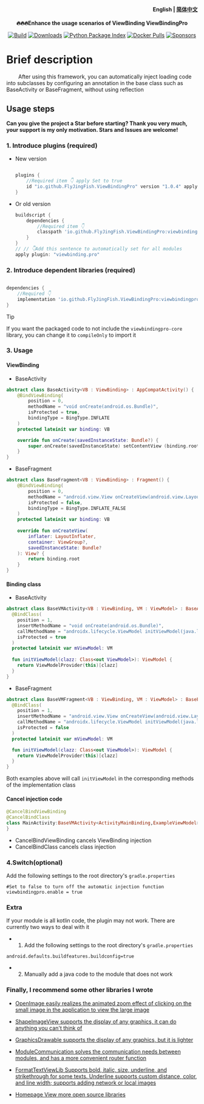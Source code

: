 <h4 align="right">
  <strong>English</strong> | <a href="https://github.com/FlyJingFish/ViewBindingPro/blob/master/README.md">简体中文</a>
</h4>

<p align="center"> 
    <strong> 🔥🔥🔥Enhance the usage scenarios of ViewBinding 
        <a>ViewBindingPro</a> 
    </strong> 
</p> 

<p align="center">
  <a href="https://central.sonatype.com/search?q=io.github.FlyJingFish.ViewBindingPro"><img
    src="https://img.shields.io/maven-central/v/io.github.FlyJingFish.ViewBindingPro/viewbindingpro-core"
    alt="Build"
  /></a>
  <a href="https://github.com/FlyJingFish/ViewBindingPro/stargazers"><img
    src="https://img.shields.io/github/stars/FlyJingFish/ViewBindingPro.svg?style=flat"
    alt="Downloads"
  /></a>
  <a href="https://github.com/FlyJingFish/ViewBindingPro/network/members"><img
    src="https://img.shields.io/github/forks/FlyJingFish/ViewBindingPro.svg?style=flat"
    alt="Python Package Index"
  /></a>
  <a href="https://github.com/FlyJingFish/ViewBindingPro/issues"><img
    src="https://img.shields.io/github/issues/FlyJingFish/ViewBindingPro.svg?style=flat"
    alt="Docker Pulls"
  /></a>
  <a href="https://github.com/FlyJingFish/ViewBindingPro/blob/master/LICENSE"><img
    src="https://img.shields.io/github/license/FlyJingFish/ViewBindingPro.svg?style=flat"
    alt="Sponsors"
  /></a>
</p>

# Brief description

&nbsp;&nbsp;&nbsp;&nbsp;&nbsp;&nbsp;&nbsp;&nbsp;After using this framework, you can automatically
inject loading code into subclasses by configuring an annotation in the base class such as
BaseActivity or BaseFragment, without using reflection

## Usage steps

**Can you give the project a Star before starting? Thank you very much, your support is my only
motivation. Stars and Issues are welcome!**

### 1. Introduce plugins (required)

- New version 

    ```gradle
    
    plugins {
        //Required item 👇 apply Set to true
        id "io.github.FlyJingFish.ViewBindingPro" version "1.0.4" apply true
    }
    ```

- Or old version

    ```gradle
    buildscript {
        dependencies {
            //Required item 👇
            classpath 'io.github.FlyJingFish.ViewBindingPro:viewbindingpro-plugin:1.0.4'
        }
    }
    // // 👇Add this sentence to automatically set for all modules
    apply plugin: "viewbinding.pro"
    ```

### 2. Introduce dependent libraries (required)

```gradle

dependencies {
    //Required 👇
    implementation 'io.github.FlyJingFish.ViewBindingPro:viewbindingpro-core:1.0.4'
}
```

> [!TIP]
> If you want the packaged code to not include the `viewbindingpro-core` library, you can change it to `compileOnly` to import it

### 3. Usage

#### ViewBinding

- BaseActivity

```kotlin
abstract class BaseActivity<VB : ViewBinding> : AppCompatActivity() {
    @BindViewBinding(
        position = 0,
        methodName = "void onCreate(android.os.Bundle)",
        isProtected = true,
        bindingType = BingType.INFLATE
    )
    protected lateinit var binding: VB

    override fun onCreate(savedInstanceState: Bundle?) {
        super.onCreate(savedInstanceState) setContentView (binding.root)
    }
} 
``` 

- BaseFragment

```kotlin 
abstract class BaseFragment<VB : ViewBinding> : Fragment() {
    @BindViewBinding(
        position = 0,
        methodName = "android.view.View onCreateView(android.view.LayoutInflater,android.view.ViewGroup,android.os.Bundle)",
        isProtected = false,
        bindingType = BingType.INFLATE_FALSE
    )
    protected lateinit var binding: VB
    
    override fun onCreateView(
        inflater: LayoutInflater,
        container: ViewGroup?,
        savedInstanceState: Bundle?
    ): View? {
        return binding.root
    }
}

```

#### Binding class 
- BaseActivity
```kotlin 
abstract class BaseVMActivity<VB : ViewBinding, VM : ViewModel> : BaseActivity<VB>() {
  @BindClass(
    position = 1,
    insertMethodName = "void onCreate(android.os.Bundle)",
    callMethodName = "androidx.lifecycle.ViewModel initViewModel(java.lang.Class)",
    isProtected = true
  )
  protected lateinit var mViewModel: VM 
  
  fun initViewModel(clazz: Class<out ViewModel>): ViewModel {
    return ViewModelProvider(this)[clazz]
  }
} 
``` 
- BaseFragment 
```kotlin
abstract class BaseVMFragment<VB : ViewBinding, VM : ViewModel> : BaseFragment<VB>() {
  @BindClass(
    position = 1,
    insertMethodName = "android.view.View onCreateView(android.view.LayoutInflater,android.view.ViewGroup,android.os.Bundle)",
    callMethodName = "androidx.lifecycle.ViewModel initViewModel(java.lang.Class)",
    isProtected = false
  )
  protected lateinit var mViewModel: VM

  fun initViewModel(clazz: Class<out ViewModel>): ViewModel {
    return ViewModelProvider(this)[clazz]
  }
}
```

Both examples above will call `initViewModel` in the corresponding methods of the implementation class

#### Cancel injection code

```kotlin
@CancelBindViewBinding
@CancelBindClass
class MainActivity:BaseVMActivity<ActivityMainBinding,ExampleViewModel>() {
}
```

- CancelBindViewBinding cancels ViewBinding injection
- CancelBindClass cancels class injection

### 4.Switch(optional)

Add the following settings to the root directory's `gradle.properties`

```properties
#Set to false to turn off the automatic injection function
viewbindingpro.enable = true
```

### Extra

If your module is all kotlin code, the plugin may not work. There are currently two ways to deal with it

- 1. Add the following settings to the root directory's `gradle.properties`

```properties
android.defaults.buildfeatures.buildconfig=true
```

- 2. Manually add a java code to the module that does not work

### Finally, I recommend some other libraries I wrote

- [OpenImage easily realizes the animated zoom effect of clicking on the small image in the application to view the large image](https://github.com/FlyJingFish/OpenImage)

- [ShapeImageView supports the display of any graphics, it can do anything you can't think of](https://github.com/FlyJingFish/ShapeImageView)

- [GraphicsDrawable supports the display of any graphics, but it is lighter](https://github.com/FlyJingFish/GraphicsDrawable)

- [ModuleCommunication solves the communication needs between modules, and has a more convenient router function](https://github.com/FlyJingFish/ModuleCommunication)

- [FormatTextViewLib Supports bold, italic, size, underline, and strikethrough for some texts. Underline supports custom distance, color, and line width; supports adding network or local images](https://github.com/FlyJingFish/FormatTextViewLib)

- [Homepage View more open source libraries](https://github.com/FlyJingFish)

